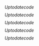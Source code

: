 $$ Upto date code $$
$$ Upto date code $$
$$ Upto date code $$
$$ Upto date code $$
$$ Upto date code $$
